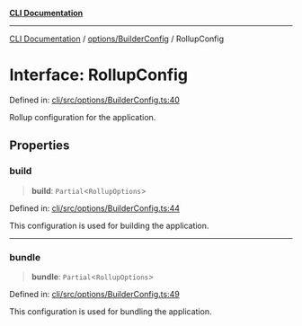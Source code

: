 [**CLI Documentation**](../../../README.md)

***

[CLI Documentation](../../../README.md) / [options/BuilderConfig](../README.md) / RollupConfig

# Interface: RollupConfig

Defined in: [cli/src/options/BuilderConfig.ts:40](https://github.com/stonemjs/cli/blob/83156d7f07cad6e0545ad29ba32878fdd248ede2/src/options/BuilderConfig.ts#L40)

Rollup configuration for the application.

## Properties

### build

> **build**: `Partial`\<`RollupOptions`\>

Defined in: [cli/src/options/BuilderConfig.ts:44](https://github.com/stonemjs/cli/blob/83156d7f07cad6e0545ad29ba32878fdd248ede2/src/options/BuilderConfig.ts#L44)

This configuration is used for building the application.

***

### bundle

> **bundle**: `Partial`\<`RollupOptions`\>

Defined in: [cli/src/options/BuilderConfig.ts:49](https://github.com/stonemjs/cli/blob/83156d7f07cad6e0545ad29ba32878fdd248ede2/src/options/BuilderConfig.ts#L49)

This configuration is used for bundling the application.
